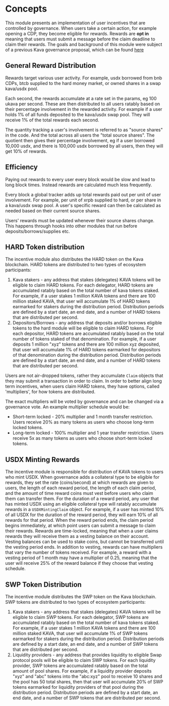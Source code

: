 <!--
order: 1
-->

# Concepts

This module presents an implementation of user incentives that are controlled by governance. When users take a certain action, for example opening a CDP, they become eligible for rewards. Rewards are **opt in** meaning that users must submit a message before the claim deadline to claim their rewards. The goals and background of this module were subject of a previous Kava governance proposal, which can be found [here](https://ipfs.io/ipfs/QmSYedssC3nyQacDJmNcREtgmTPyaMx2JX7RNkMdAVkdkr/user-growth-fund-proposal.pdf)

## General Reward Distribution

Rewards target various user activity. For example, usdx borrowed from bnb CDPs, btcb supplied to the hard money market, or owned shares in a swap kava/usdx pool.

Each second, the rewards accumulate at a rate set in the params, eg 100 ukava per second. These are then distributed to all users ratably based on their percentage involvement in the rewarded activity. For example if a user holds 1% of all funds deposited to the kava/usdx swap pool. They will receive 1% of the total rewards each second.

The quantity tracking a user's involvement is referred to as "source shares" in the code. And the total across all users the "total source shares". The quotient then gives their percentage involvement, eg if a user borrowed 10,000 usdx, and there is 100,000 usdx borrowed by all users, then they will get 10% of rewards.

## Efficiency

Paying out rewards to every user every block would be slow and lead to long block times. Instead rewards are calculated much less frequently.

Every block a global tracker adds up total rewards paid out per unit of user involvement. For example, per unit of xrpb supplied to hard, or per share in a kava/usdx swap pool. A user's specific reward can then be calculated as needed based on their current source shares.

Users' rewards must be updated whenever their source shares change. This happens through hooks into other modules that run before deposits/borrows/supplies etc.

## HARD Token distribution

The incentive module also distributes the HARD token on the Kava blockchain. HARD tokens are distributed to two types of ecosystem participants:

1. Kava stakers - any address that stakes (delegates) KAVA tokens will be eligible to claim HARD tokens. For each delegator, HARD tokens are accumulated ratably based on the total number of kava tokens staked. For example, if a user stakes 1 million KAVA tokens and there are 100 million staked KAVA, that user will accumulate 1% of HARD tokens earmarked for stakers during the distribution period. Distribution periods are defined by a start date, an end date, and a number of HARD tokens that are distributed per second.
2. Depositors/Borrows - any address that deposits and/or borrows eligible tokens to the hard module will be eligible to claim HARD tokens. For each depositor, HARD tokens are accumulated ratably based on the total number of tokens staked of that denomination. For example, if a user deposits 1 million "xyz" tokens and there are 100 million xyz deposited, that user will accumulate 1% of HARD tokens earmarked for depositors of that denomination during the distribution period. Distribution periods are defined by a start date, an end date, and a number of HARD tokens that are distributed per second.

Users are not air-dropped tokens, rather they accumulate `Claim` objects that they may submit a transaction in order to claim. In order to better align long term incentives, when users claim HARD tokens, they have options, called 'multipliers', for how tokens are distributed.

The exact multipliers will be voted by governance and can be changed via a governance vote. An example multiplier schedule would be:

- Short-term locked - 20% multiplier and 1 month transfer restriction. Users receive 20% as many tokens as users who choose long-term locked tokens.
- Long-term locked - 100% multiplier and 1 year transfer restriction. Users receive 5x as many tokens as users who choose short-term locked tokens.

## USDX Minting Rewards

The incentive module is responsible for distribution of KAVA tokens to users who mint USDX. When governance adds a collateral type to be eligible for rewards, they set the rate (coins/second) at which rewards are given to users, the length of each reward period, the length of each claim period, and the amount of time reward coins must vest before users who claim them can transfer them. For the duration of a reward period, any user that has minted USDX using an eligible collateral type will ratably accumulate rewards in a `USDXMintingClaim` object. For example, if a user has minted 10% of all USDX for the duration of the reward period, they will earn 10% of all rewards for that period. When the reward period ends, the claim period begins immediately, at which point users can submit a message to claim their rewards. Rewards are time-locked, meaning that when a user claims rewards they will receive them as a vesting balance on their account. Vesting balances can be used to stake coins, but cannot be transferred until the vesting period ends. In addition to vesting, rewards can have multipliers that vary the number of tokens received. For example, a reward with a vesting period of 1 month may have a multiplier of 0.25, meaning that the user will receive 25% of the reward balance if they choose that vesting schedule.

## SWP Token Distribution

The incentive module distributes the SWP token on the Kava blockchain. SWP tokens are distributed to two types of ecosystem participants:

1. Kava stakers - any address that stakes (delegates) KAVA tokens will be eligible to claim SWP tokens. For each delegator, SWP tokens are accumulated ratably based on the total number of kava tokens staked. For example, if a user stakes 1 million KAVA tokens and there are 100 million staked KAVA, that user will accumulate 1% of SWP tokens earmarked for stakers during the distribution period. Distribution periods are defined by a start date, an end date, and a number of SWP tokens that are distributed per second.
2. Liquidity providers - any address that provides liquidity to eligible Swap protocol pools will be eligible to claim SWP tokens. For each liquidity provider, SWP tokens are accumulated ratably based on the total amount of pool shares. For example, if a liquidity provider deposits "xyz" and "abc" tokens into the "abc:xyz" pool to receive 10 shares and the pool has 50 total shares, then that user will accumulate 20% of SWP tokens earmarked for liquidity providers of that pool during the distribution period. Distribution periods are defined by a start date, an end date, and a number of SWP tokens that are distributed per second.
